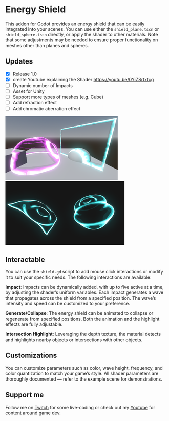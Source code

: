 # Energy Shield
This addon for Godot provides an energy shield that can be easily integrated into your scenes. You can use either the `shield_plane.tscn` or `shield_sphere.tscn` directly, or apply the shader to other materials. Note that some adjustments may be needed to ensure proper functionality on meshes other than planes and spheres.

## Updates
- [x] Release 1.0
- [x] create Youtube explaining the Shader https://youtu.be/0YiZSrtxtcg
- [ ] Dynamic number of Impacts
- [ ] Asset for Unity
- [ ] Support more types of meshes (e.g. Cube)
- [ ] Add refraction effect
- [ ] Add chromatic aberration effect

<img src="./docs/showcase_inenvironment.png" alt="sphere and plane energy shield, with the sphere showing an impact reaction" height="200"> <img src="./docs/showcase_standalone.png" alt="sphere and plane energy shield, each showing a wave" height="200">

## Interactable
You can use the `shield.gd` script to add mouse click interactions or modify it to suit your specific needs. The following interactions are available:

**Impact**:
Impacts can be dynamically added, with up to five active at a time, by adjusting the shader’s uniform variables. Each impact generates a wave that propagates across the shield from a specified position. The wave’s intensity and speed can be customized to your preference.

**Generate/Collapse**:
The energy shield can be animated to collapse or regenerate from specified positions. Both the animation and the highlight effects are fully adjustable.

**Intersection Highlight**:
Leveraging the depth texture, the material detects and highlights nearby objects or intersections with other objects.

## Customizations

You can customize parameters such as color, wave height, frequency, and color quantization to match your game’s style. All shader parameters are thoroughly documented — refer to the example scene for demonstrations.

## Support me

Follow me on [Twitch](https://www.twitch.tv/nojoule) for some live-coding or check out my [Youtube](https://www.youtube.com/@nojoule) for content around game dev.
